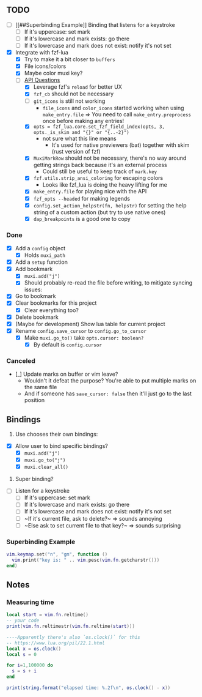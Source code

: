 ## TODO

- [ ] [[##Superbinding Example]] Binding that listens for a keystroke
  - [ ] If it's uppercase: set mark
  - [ ] If it's lowercase and mark exists: go there
  - [ ] If it's lowercase and mark does not exist: notify it's not set
- [x] Integrate with fzf-lua
  - [x] Try to make it a bit closer to `buffers`
  - [x] File icons/colors
  - [x] Maybe color muxi key?
  - [ ] [API Questions](https://github.com/ibhagwan/fzf-lua/issues/773#issuecomment-1574001862)
    - [x] Leverage fzf's `reload` for better UX
    - [x] `fzf_cb` should not be necessary
    - [ ] `git_icons` is still not working
      - `file_icons` and `color_icons` started working when using `make_entry.file`
      => You need to call `make_entry.preprocess` once before making any entries!
    - [x] `opts = fzf_lua.core.set_fzf_field_index(opts, 3, opts._is_skim and "{}" or "{..-2}")`
      - not sure what this line means
        - It's used for native previewers (bat) together with skim (rust version of fzf)
    - [x] `MuxiMarkRow` should not be necessary, there's no way around getting strings back because it's an external process
      - Could still be useful to keep track of `mark.key`
    - [x] `fzf.utils.strip_ansi_coloring` for escaping colors
      - Looks like fzf_lua is doing the heavy lifting for me
    - [x] `make_entry.file` for playing nice with the API
    - [x] `fzf_opts --headed` for making legends
    - [x] `config.set_action_helpstr(fn, helpstr)` for setting the help string of a custom action (but try to use native ones)
    - [x] `dap_breakpoints` is a good one to copy

### Done

- [x] Add a `config` object
  - [x] Holds `muxi_path`
- [x] Add a `setup` function
- [x] Add bookmark
  - [x] `muxi.add("j")`
  - [x] Should probably re-read the file before writing, to mitigate syncing issues:
- [x] Go to bookmark
- [x] Clear bookmarks for this project
  - [x] Clear everything too?
- [x] Delete bookmark
- [x] (Maybe for development) Show lua table for current project
- [x] Rename `config.save_cursor` to `config.go_to_cursor`
  - [x] Make `muxi.go_to()` take `opts.cursor: boolean?`
    - [x] By default is `config.cursor`

### Canceled

- [_] Update marks on buffer or vim leave?
  - Wouldn't it defeat the purpose? You're able to put multiple marks on the same file
  - And if someone has `save_cursor: false` then it'll just go to the last position

## Bindings

1. Use chooses their own bindings:

- [x] Allow user to bind specific bindings?
  - [x] `muxi.add("j")`
  - [x] `muxi.go_to("j")`
  - [x] `muxi.clear_all()`

1. Super binding?

- [ ] Listen for a keystroke
  - [ ] If it's uppercase: set mark
  - [ ] If it's lowercase and mark exists: go there
  - [ ] If it's lowercase and mark does not exist: notify it's not set
  - [ ] ~If it's current file, ask to delete?~ => sounds annoying
  - [ ] ~Else ask to set current file to that key?~ => sounds surprising

### Superbinding Example

```lua
vim.keymap.set("n", "gm", function ()
  vim.print("key is: " .. vim.pesc(vim.fn.getcharstr()))
end)
```

## Notes

### Measuring time

```lua
local start = vim.fn.reltime()
-- your code
print(vim.fn.reltimestr(vim.fn.reltime(start)))

----Apparently there's also `os.clock()` for this
-- https://www.lua.org/pil/22.1.html
local x = os.clock()
local s = 0

for i=1,100000 do
  s = s + i
end

print(string.format("elapsed time: %.2f\n", os.clock() - x))
```
